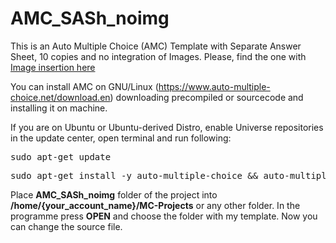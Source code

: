 # AMC_SASh_noimg
This is an Auto Multiple Choice (AMC) Template with Separate Answer Sheet, 10 copies and no integration of Images. Please, find the one with <a href=https://github.com/mirakklys/AMC_SASh_img> Image insertion here</a>

You can install AMC on GNU/Linux (https://www.auto-multiple-choice.net/download.en) downloading precompiled or sourcecode and installing it on machine.

If you are on Ubuntu or Ubuntu-derived Distro, enable Universe repositories in the update center, open terminal and run following:

<pre>sudo apt-get update</pre>
<pre>sudo apt-get install -y auto-multiple-choice && auto-multiple-choice</pre>
Place <b>AMC_SASh_noimg</b> folder of the project into <b>/home/{your_account_name}/MC-Projects</b> or any other folder. In the programme press <b>OPEN</b> and choose the folder with my template. Now you can change the source file.
